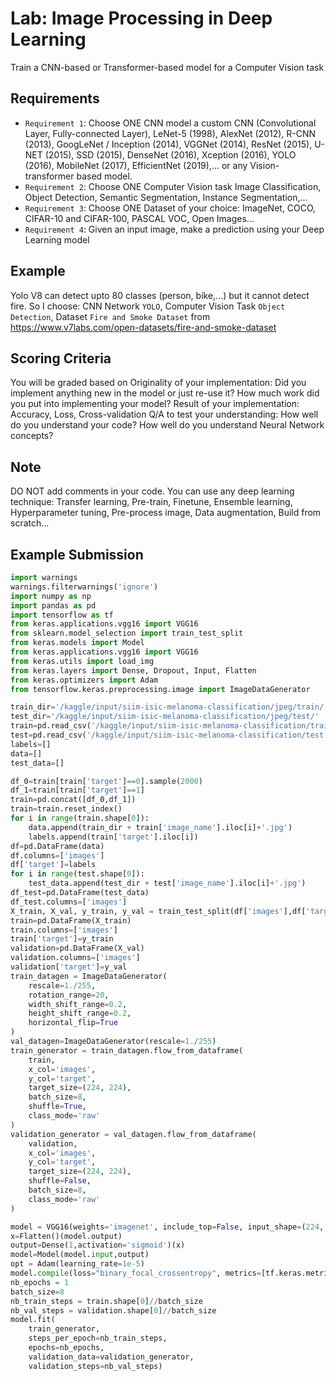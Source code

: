 # Lab: Image Processing in Deep Learning

Train a CNN-based or Transformer-based model for a Computer Vision task

## Requirements

- `Requirement 1`: Choose ONE CNN model a custom CNN (Convolutional Layer, Fully-connected Layer), LeNet-5 (1998), AlexNet (2012), R-CNN (2013), GoogLeNet / Inception (2014), VGGNet (2014), ResNet (2015), U-NET (2015), SSD (2015), DenseNet (2016), Xception (2016), YOLO (2016), MobileNet (2017), EfficientNet (2019),... or any Vision-transformer based model.
- `Requirement 2`: Choose ONE Computer Vision task Image Classification, Object Detection, Semantic Segmentation, Instance Segmentation,...
- `Requirement 3`: Choose ONE Dataset of your choice: ImageNet, COCO, CIFAR-10 and CIFAR-100, PASCAL VOC, Open Images...
- `Requirement 4`: Given an input image, make a prediction using your Deep Learning model

## Example
Yolo V8 can detect upto 80 classes (person, bike,...) but it cannot detect fire. So I choose: CNN Network `YOLO`, Computer Vision Task `Object Detection`, Dataset `Fire and Smoke Dataset` from https://www.v7labs.com/open-datasets/fire-and-smoke-dataset

## Scoring Criteria
You will be graded based on Originality of your implementation: Did you implement anything new in the model or just re-use it? How much work did you put into implementing your model? Result of your implementation: Accuracy, Loss, Cross-validation Q/A to test your understanding: How well do you understand your code? How well do you understand Neural Network concepts? 

## Note
DO NOT add comments in your code. You can use any deep learning technique: Transfer learning, Pre-train, Finetune, Ensemble learning, Hyperparameter tuning, Pre-process image, Data augmentation, Build from scratch...

## Example Submission
```python
import warnings
warnings.filterwarnings('ignore')
import numpy as np 
import pandas as pd 
import tensorflow as tf
from keras.applications.vgg16 import VGG16
from sklearn.model_selection import train_test_split
from keras.models import Model
from keras.applications.vgg16 import VGG16
from keras.utils import load_img
from keras.layers import Dense, Dropout, Input, Flatten
from keras.optimizers import Adam
from tensorflow.keras.preprocessing.image import ImageDataGenerator

train_dir='/kaggle/input/siim-isic-melanoma-classification/jpeg/train/'
test_dir='/kaggle/input/siim-isic-melanoma-classification/jpeg/test/'
train=pd.read_csv('/kaggle/input/siim-isic-melanoma-classification/train.csv')
test=pd.read_csv('/kaggle/input/siim-isic-melanoma-classification/test.csv')
labels=[]
data=[]
test_data=[]

df_0=train[train['target']==0].sample(2000)
df_1=train[train['target']==1]
train=pd.concat([df_0,df_1])
train=train.reset_index()
for i in range(train.shape[0]):
    data.append(train_dir + train['image_name'].iloc[i]+'.jpg')
    labels.append(train['target'].iloc[i])
df=pd.DataFrame(data)
df.columns=['images']
df['target']=labels
for i in range(test.shape[0]):
    test_data.append(test_dir + test['image_name'].iloc[i]+'.jpg')
df_test=pd.DataFrame(test_data)
df_test.columns=['images']
X_train, X_val, y_train, y_val = train_test_split(df['images'],df['target'], test_size=0.2, random_state=42)
train=pd.DataFrame(X_train)
train.columns=['images']
train['target']=y_train
validation=pd.DataFrame(X_val)
validation.columns=['images']
validation['target']=y_val
train_datagen = ImageDataGenerator(
    rescale=1./255,
    rotation_range=20,
    width_shift_range=0.2,
    height_shift_range=0.2,
    horizontal_flip=True
)
val_datagen=ImageDataGenerator(rescale=1./255)
train_generator = train_datagen.flow_from_dataframe(
    train,
    x_col='images',
    y_col='target',
    target_size=(224, 224),
    batch_size=8,
    shuffle=True,
    class_mode='raw'
)
validation_generator = val_datagen.flow_from_dataframe(
    validation,
    x_col='images',
    y_col='target',
    target_size=(224, 224),
    shuffle=False,
    batch_size=8,
    class_mode='raw'
)

model = VGG16(weights='imagenet', include_top=False, input_shape=(224, 224, 3))
x=Flatten()(model.output)
output=Dense(1,activation='sigmoid')(x) 
model=Model(model.input,output)
opt = Adam(learning_rate=1e-5)
model.compile(loss="binary_focal_crossentropy", metrics=[tf.keras.metrics.AUC()],optimizer=opt)
nb_epochs = 1
batch_size=8
nb_train_steps = train.shape[0]//batch_size
nb_val_steps = validation.shape[0]//batch_size
model.fit(
    train_generator,
    steps_per_epoch=nb_train_steps,
    epochs=nb_epochs,
    validation_data=validation_generator,
    validation_steps=nb_val_steps)
```
